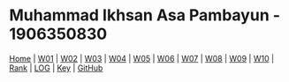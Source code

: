 # Muhammad Ikhsan Asa Pambayun - 1906350830

[Home](https://ikhsanpambayun.github.io/os211/) |
[W01](w01.md) |
[W02](w02.md) |
[W03]() |
[W04]() |
[W05]() |
[W06]() |
[W07]() |
[W08]() |
[W09]() |
[W10]() |
[Rank](TXT/myrank.txt) |
[LOG](TXT/mylog.txt) | 
[Key](TXT/mypubkey.txt) |
[GitHub](https://github.com/ikhsanpambayun/os211)
